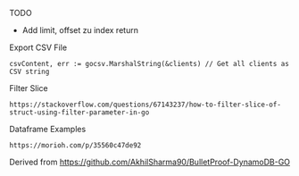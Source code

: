TODO
- Add limit, offset zu index return

Export CSV File
```
csvContent, err := gocsv.MarshalString(&clients) // Get all clients as CSV string
```

Filter Slice
```
https://stackoverflow.com/questions/67143237/how-to-filter-slice-of-struct-using-filter-parameter-in-go
```

Dataframe Examples
```
https://morioh.com/p/35560c47de92
```

Derived from
https://github.com/AkhilSharma90/BulletProof-DynamoDB-GO